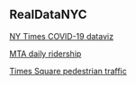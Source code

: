 ## RealDataNYC

[NY Times COVID-19 dataviz](https://news.google.com/covid19/map?hl=en-US&mid=%2Fm%2F02_286&gl=US&cdie=US%Aen)

[MTA daily ridership](https://new.mta.info./coronavirus/ridership)

[Times Square pedestrian traffic](https://timessquarenyc.org/do-business/market-research-data/pedestrian-counts) 
